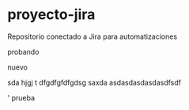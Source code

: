 # proyecto-jira
Repositorio conectado a Jira para automatizaciones


probando

nuevo




sda
hjgj
t
dfgdfgfdfgdsg
saxda
asdasdasdasdasdfsdf




'
prueba
